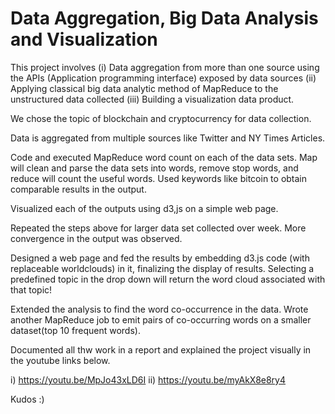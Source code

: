 # Data Aggregation, Big Data Analysis and Visualization

This project involves 
(i) Data aggregation from more than one source using the APIs (Application programming interface) exposed by data sources
(ii) Applying classical big data analytic method of MapReduce to the unstructured data collected
(iii) Building a visualization data product. 

We chose the topic of blockchain and cryptocurrency for data collection.

Data is aggregated from multiple sources like Twitter and NY Times Articles.

Code and executed MapReduce word count on each of the data sets. 
Map will clean and parse the data sets into words, remove stop words, and reduce will count the useful words. 
Used keywords like bitcoin to obtain comparable results in the output.

Visualized each of the outputs using d3,js on a simple web page.

Repeated the steps above for larger data set collected over week. More convergence in the output was observed.

Designed a web page and fed the results by embedding d3.js code (with replaceable worldclouds) in it, finalizing the display of results. Selecting a predefined topic in the drop down will return the word cloud associated with that topic!

Extended the analysis to find the word co-occurrence in the data. 
Wrote another MapReduce job to emit pairs of co-occurring words on a smaller dataset(top 10 frequent words).

Documented all thw work in a report and explained the project visually in the youtube links below.

i) https://youtu.be/MpJo43xLD6I 
ii) https://youtu.be/myAkX8e8ry4

Kudos :)
